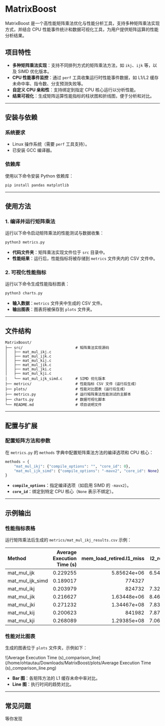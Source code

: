 # MatrixBoost

MatrixBoost 是一个高性能矩阵乘法优化与性能分析工具，支持多种矩阵乘法实现方式，并结合 CPU 性能事件统计和数据可视化工具，为用户提供矩阵运算的性能分析结果。

## 项目特性

- **多种矩阵乘法实现**：支持不同排列方式的矩阵乘法方法，如 `ikj`、`ijk` 等，以及 SIMD 优化版本。
- **CPU 性能事件监控**：通过 `perf` 工具收集运行时性能事件数据，如 L1/L2 缓存未命中率、指令数、分支预测失败等。
- **自定义 CPU 亲和性**：支持绑定到指定 CPU 核心运行以分析性能。
- **结果可视化**：生成矩阵运算性能指标的柱状图和折线图，便于分析和对比。

---

## 安装与依赖

### 系统要求

- Linux 操作系统（需要 `perf` 工具支持）。
- 已安装 GCC 编译器。

### 依赖库

使用以下命令安装 Python 依赖库：

```bash
pip install pandas matplotlib
```

---

## 使用方法

### 1. 编译并运行矩阵乘法

运行以下命令启动矩阵乘法的性能测试与数据收集：

```bash
python3 metrics.py
```

- **代码文件夹**：矩阵乘法实现文件位于 `src` 目录中。
- **性能结果**：运行后，性能指标将被存储到 `metrics` 文件夹内的 CSV 文件中。

### 2. 可视化性能指标

运行以下命令生成性能指标图表：

```bash
python3 charts.py
```

- **输入数据**：`metrics` 文件夹中生成的 CSV 文件。
- **输出图表**：图表将被保存到 `plots` 文件夹。

---

## 文件结构

```
MatrixBoost/
├── src/                        # 矩阵乘法实现源码
│   ├── mat_mul_ikj.c
│   ├── mat_mul_ijk.c
│   ├── mat_mul_kij.c
│   ├── mat_mul_jik.c
│   ├── mat_mul_jki.c
│   ├── mat_mul_kji.c
│   └── mat_mul_ijk_simd.c      # SIMD 优化版本
├── metrics/                    # 性能指标 CSV 文件（运行后生成）
├── plots/                      # 性能对比图表（运行后生成）
├── metrics.py                  # 运行矩阵乘法性能测试的主脚本
├── charts.py                   # 数据可视化脚本
└── README.md                   # 项目说明文件
```

---

## 配置与扩展

### 配置矩阵方法和参数

在 `metrics.py` 的 `methods` 字典中配置矩阵乘法方法的编译选项和 CPU 核心：

```python
methods = {
    "mat_mul_ikj": {"compile_options": "", "core_id": 0},
    "mat_mul_ijk_simd": {"compile_options": "-mavx2", "core_id": None},
}
```

- **`compile_options`**：指定编译选项（如启用 SIMD 的 `-mavx2`）。
- **`core_id`**：绑定到特定 CPU 核心（`None` 表示不绑定）。

---

## 示例输出

### 性能指标表格

运行矩阵乘法后生成的 `metrics/mat_mul_ikj_results.csv` 示例：

| Method           | Average Execution Time (s) | mem_load_retired.l1_miss | l2_rqsts.miss | LLC-load-misses | cache-misses | instructions |    branches |      cycles | context-switches |
| :--------------- | -------------------------: | -----------------------: | ------------: | --------------: | -----------: | -----------: | ----------: | ----------: | ---------------: |
| mat_mul_ijk      |                   0.229255 |              5.85624e+06 |   6.54012e+06 |         9776.33 |       119142 |  5.76803e+09 | 1.27996e+08 | 1.29471e+09 |          3.33333 |
| mat_mul_ijk_simd |                   0.189017 |                   774327 |        285588 |            1200 |      97138.3 |  2.77061e+09 | 3.41853e+07 | 1.06346e+09 |          2.66667 |
| mat_mul_ikj      |                   0.203979 |                   824732 |   7.32661e+06 |         3039.67 |       185588 |  5.76782e+09 | 1.27969e+08 | 1.10441e+09 |          2.33333 |
| mat_mul_jik      |                   0.216627 |              1.63448e+06 |   8.46588e+06 |            2861 |       159021 |  5.76789e+09 |  1.2798e+08 | 1.21413e+09 |                5 |
| mat_mul_jki      |                   0.271232 |              1.34467e+08 |   7.83909e+06 |           11484 |       122166 |   5.7683e+09 | 1.28047e+08 | 1.52715e+09 |          3.33333 |
| mat_mul_kij      |                   0.200623 |                   841982 |   7.87503e+06 |         2112.67 |       129364 |  5.76784e+09 | 1.27969e+08 | 1.12475e+09 |                2 |
| mat_mul_kji      |                   0.268089 |              1.29385e+08 |   7.06033e+06 |            5132 |        76183 |  5.76834e+09 | 1.28053e+08 | 1.51199e+09 |                3 |

### 性能对比图表

生成的图表位于 `plots` 文件夹，示例如下：

![Average Execution Time (s)_comparison_line](/home/ohtautau/Downloads/MatrixBoost/plots/Average Execution Time (s)_comparison_line.png)

- **Bar 图**：各矩阵方法的 L1 缓存未命中率对比。
- **Line 图**：执行时间的趋势对比。

---

## 常见问题

等你发现